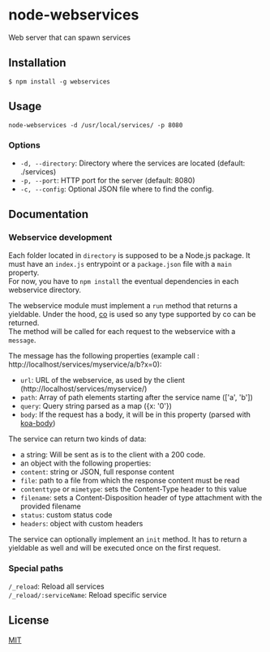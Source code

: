 # node-webservices
Web server that can spawn services

## Installation

`$ npm install -g webservices`

## Usage

`node-webservices -d /usr/local/services/ -p 8080`

### Options

- `-d, --directory`: Directory where the services are located (default: ./services)
- `-p, --port`: HTTP port for the server (default: 8080)
- `-c, --config`: Optional JSON file where to find the config.

## Documentation

### Webservice development

Each folder located in `directory` is supposed to be a Node.js package. It must have an `index.js` entrypoint or a `package.json` file with a `main` property.  
For now, you have to `npm install` the eventual dependencies in each webservice directory.

The webservice module must implement a `run` method that returns a yieldable. Under the hood, [co](https://github.com/tj/co) is used so any type supported by co can be returned.  
The method will be called for each request to the webservice with a `message`.

The message has the following properties (example call : http://localhost/services/myservice/a/b?x=0):
 * `url`: URL of the webservice, as used by the client (http://localhost/services/myservice/)
 * `path`: Array of path elements starting after the service name (['a', 'b'])
 * `query`: Query string parsed as a map ({x: '0'})
 * `body`: If the request has a body, it will be in this property (parsed with [koa-body](https://www.npmjs.com/package/koa-body))

The service can return two kinds of data:
 * a string: Will be sent as is to the client with a 200 code.
 * an object with the following properties:
  * `content`: string or JSON, full response content
  * `file`: path to a file from which the response content must be read
  * `contenttype` or `mimetype`: sets the Content-Type header to this value
  * `filename`: sets a Content-Disposition header of type attachment with the provided filename
  * `status`: custom status code
  * `headers`: object with custom headers

The service can optionally implement an `init` method. It has to return a yieldable as well and will be executed once on the first request.

### Special paths

`/_reload`: Reload all services  
`/_reload/:serviceName`: Reload specific service

## License

  [MIT](./LICENSE)
